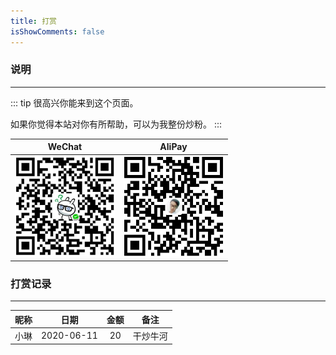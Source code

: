 ```yaml
---
title: 打赏
isShowComments: false
---
```


### 说明

<hr />

::: tip
很高兴你能来到这个页面。

如果你觉得本站对你有所帮助，可以为我整份炒粉。
:::

| WeChat                                                                               | AliPay                                                                               |
| ------------------------------------------------------------------------------------ | ------------------------------------------------------------------------------------ |
| <img style="width: 160px" src="../../.vuepress/public/article/folder2/wechat.jpg" /> | <img style="width: 160px" src="../../.vuepress/public/article/folder2/alipay.jpg" /> |

### 打赏记录

<hr/>

| 昵称  |    日期    | 金额  |   备注   |
| :---: | :--------: | :---: | :------: |
| 小琳  | 2020-06-11 |  20   | 干炒牛河 |